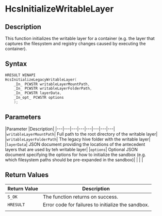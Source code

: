 # HcsInitializeWritableLayer

## Description

This function initializes the writable layer for a container (e.g. the layer that captures the filesystem and registry changes caused by executing the container).

## Syntax

```cpp
HRESULT WINAPI
HcsInitializeLegacyWritableLayer(
    _In_ PCWSTR writableLayerMountPath,
    _In_ PCWSTR writableLayerFolderPath,
    _In_ PCWSTR layerData,
    _In_opt_ PCWSTR options
    );

```

## Parameters

|Parameter     |Description|
|---|---|---|---|---|---|---|---|
|`writableLayerMountPath`| Full path to the root directory of the writable layer|
|`writableLayerFolderPath`| The legacy hive folder with the writable layer|
|`layerData`| JSON document providing the locations of the antecedent layers that are used by teh writable layer|
|`options`| Optional JSON document specifying the options for how to initialize the sandbox (e.g. which filesystem paths should be pre-expanded in the sandbox)|
|    |    |

## Return Values

|Return Value     |Description|
|---|---|
|`S_OK` | The function returns on success.|
|`HRESULT` | Error code for failures to initialize the sandbox.|
|    |    |
